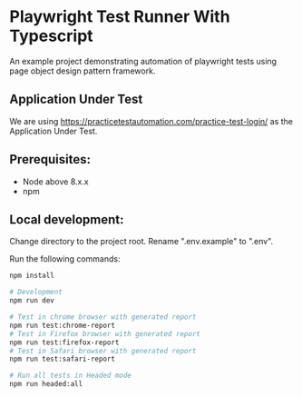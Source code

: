 # Playwright Test Runner With Typescript

An example project demonstrating automation of playwright tests using page object design pattern framework.

## Application Under Test
We are using https://practicetestautomation.com/practice-test-login/ as the Application Under Test.

## Prerequisites:
* Node above 8.x.x
* npm

## Local development:
Change directory to the project root. Rename ".env.example" to ".env".

Run the following commands:
```bash
npm install

# Development
npm run dev

# Test in chrome browser with generated report
npm run test:chrome-report
# Test in Firefox browser with generated report
npm run test:firefox-report
# Test in Safari browser with generated report
npm run test:safari-report

# Run all tests in Headed mode
npm run headed:all
```
